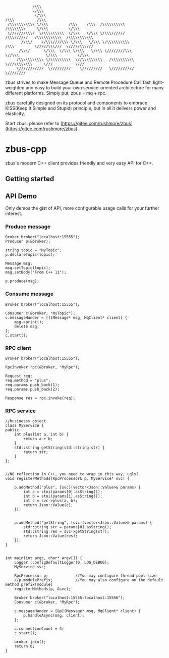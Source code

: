                 /\\\                                                                                               
                \/\\\                                                                                              
                 \/\\\                                                                /\\\          /\\\           
     /\\\\\\\\\\\ \/\\\         /\\\    /\\\  /\\\\\\\\\\               /\\\\\\\\     \/\\\         \/\\\          
     \///////\\\/  \/\\\\\\\\\  \/\\\   \/\\\ \/\\\//////              /\\\//////   /\\\\\\\\\\\  /\\\\\\\\\\\     
           /\\\/    \/\\\////\\\ \/\\\   \/\\\ \/\\\\\\\\\\            /\\\         \/////\\\///  \/////\\\///     
          /\\\/      \/\\\  \/\\\ \/\\\   \/\\\ \////////\\\           \//\\\            \/\\\         \/\\\       
         /\\\\\\\\\\\ \/\\\\\\\\\  \//\\\\\\\\\   /\\\\\\\\\\            \///\\\\\\\\     \///          \///       
         \///////////  \/////////    \/////////   \//////////               \////////                              


zbus strives to make Message Queue and Remote Procedure Call fast, light-weighted and easy to build your own service-oriented architecture for many different platforms. Simply put, zbus = mq + rpc.

zbus carefully designed on its protocol and components to embrace KISS(Keep It Simple and Stupid) principle, but in all it delivers power and elasticity. 


Start zbus, please refer to [https://gitee.com/rushmore/zbus](https://gitee.com/rushmore/zbus) 

# zbus-cpp
zbus's modern C++ client provides friendly and very easy API for C++.

## Getting started

## API Demo

Only demos the gist of API, more configurable usage calls for your further interest.

### Produce message

    Broker broker("localhost:15555");
	Producer p(&broker); 

	string topic = "MyTopic";
	p.declareTopic(topic);  

	Message msg;
	msg.setTopic(topic);
	msg.setBody("From C++ 11");

	p.produce(msg);



### Consume message

	Broker broker("localhost:15555");

	Consumer c(&broker, "MyTopic"); 
	c.messageHander = [](Message* msg, MqClient* client) {
		msg->print();
		delete msg;
	};  
	c.start();  

### RPC client

    Broker broker("localhost:15555"); 

	RpcInvoker rpc(&broker, "MyRpc");

	Request req;
	req.method = "plus";
	req.params.push_back(1);
	req.params.push_back(2); 

	Response res = rpc.invoke(req); 


### RPC service

	//businesss object
	class MyService {
	public:
		int plus(int a, int b) {
			return a + b;
		}
		std::string getString(std::string str) {
			return str;
		}
	};
	

	//NO reflection in C++, you need to wrap in this way, ugly? 
	void registerMethods(RpcProcessor& p, MyService* svc) {
		
		p.addMethod("plus", [svc](vector<Json::Value>& params) { 
			int a = stoi(params[0].asString());
			int b = stoi(params[1].asString());
			int c = svc->plus(a, b);
			return Json::Value(c);
		});


		p.addMethod("getString", [svc](vector<Json::Value>& params) { 
			std::string str = params[0].asString();
			std::string res = svc->getString(str);
			return Json::Value(res);
		});
	}


	int main(int argc, char* argv[]) {
		Logger::configDefaultLogger(0, LOG_DEBUG); 
		MyService svc;
		
		RpcProcessor p;            //You may configure thread pool size
		//p.modulePrefix;          //You may also configure on the default method prefix(module)
		registerMethods(p, &svc);  

		Broker broker("localhost:15555;localhost:15556");
		Consumer c(&broker, "MyRpc");  

		c.messageHander = [&p](Message* msg, MqClient* client) {
			p.handleAsync(msg, client);
		};

		c.connectionCount = 4;
		c.start();  

		broker.join();
		return 0;
	}